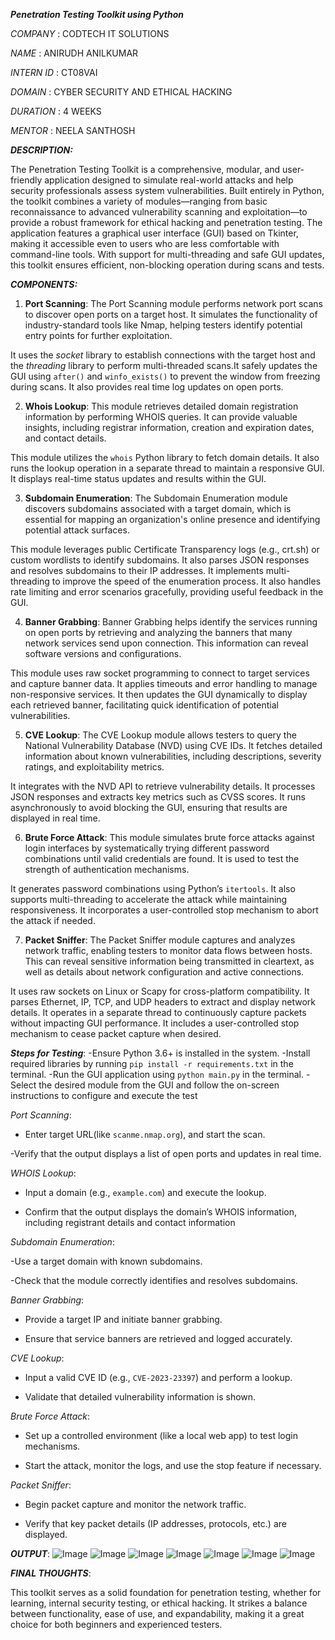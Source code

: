 ***Penetration Testing Toolkit using Python***

*COMPANY* : CODTECH IT SOLUTIONS

*NAME* : ANIRUDH ANILKUMAR

*INTERN ID* :  CT08VAI

*DOMAIN* : CYBER SECURITY AND ETHICAL HACKING

*DURATION* : 4 WEEKS

*MENTOR* : NEELA SANTHOSH

***DESCRIPTION:***

The Penetration Testing Toolkit is a comprehensive, modular, and user-friendly application designed to simulate real-world attacks and help security professionals assess system vulnerabilities. Built entirely in Python, the toolkit combines a variety of modules—ranging from basic reconnaissance to advanced vulnerability scanning and exploitation—to provide a robust framework for ethical hacking and penetration testing. The application features a graphical user interface (GUI) based on Tkinter, making it accessible even to users who are less comfortable with command-line tools. With support for multi-threading and safe GUI updates, this toolkit ensures efficient, non-blocking operation during scans and tests.

***COMPONENTS:***

1. **Port Scanning**:
The Port Scanning module performs network port scans to discover open ports on a target host. It simulates the functionality of industry-standard tools like Nmap, helping testers identify potential entry points for further exploitation.

It uses the *socket* library to establish connections with the target host and the *threading* library to perform multi-threaded scans.It safely updates the GUI using `after()` and `winfo_exists()` to prevent the window from freezing during scans. It also provides real time log updates on open ports.


2. **Whois Lookup**:
This module retrieves detailed domain registration information by performing WHOIS queries. It can provide valuable insights, including registrar information, creation and expiration dates, and contact details.

This module utilizes the `whois` Python library to fetch domain details.
It also runs the lookup operation in a separate thread to maintain a responsive GUI.
It displays real-time status updates and results within the GUI.


3. **Subdomain Enumeration**:
The Subdomain Enumeration module discovers subdomains associated with a target domain, which is essential for mapping an organization's online presence and identifying potential attack surfaces.

This module leverages public Certificate Transparency logs (e.g., crt.sh) or custom wordlists to identify subdomains.
It also parses JSON responses and resolves subdomains to their IP addresses.
It implements multi-threading to improve the speed of the enumeration process.
It also handles rate limiting and error scenarios gracefully, providing useful feedback in the GUI.


4. **Banner Grabbing**:
Banner Grabbing helps identify the services running on open ports by retrieving and analyzing the banners that many network services send upon connection. This information can reveal software versions and configurations.

This module uses raw socket programming to connect to target services and capture banner data.
It applies timeouts and error handling to manage non-responsive services.
It then updates the GUI dynamically to display each retrieved banner, facilitating quick identification of potential vulnerabilities.


5. **CVE Lookup**:
The CVE Lookup module allows testers to query the National Vulnerability Database (NVD) using CVE IDs. It fetches detailed information about known vulnerabilities, including descriptions, severity ratings, and exploitability metrics.

It integrates with the NVD API to retrieve vulnerability details.
It processes JSON responses and extracts key metrics such as CVSS scores.
It runs asynchronously to avoid blocking the GUI, ensuring that results are displayed in real time.


6. **Brute Force Attack**:
This module simulates brute force attacks against login interfaces by systematically trying different password combinations until valid credentials are found. It is used to test the strength of authentication mechanisms.

It generates password combinations using Python’s `itertools`.
It also supports multi-threading to accelerate the attack while maintaining responsiveness.
It incorporates a user-controlled stop mechanism to abort the attack if needed.

7. **Packet Sniffer**:
The Packet Sniffer module captures and analyzes network traffic, enabling testers to monitor data flows between hosts. This can reveal sensitive information being transmitted in cleartext, as well as details about network configuration and active connections.

It uses raw sockets on Linux or Scapy for cross-platform compatibility.
It parses Ethernet, IP, TCP, and UDP headers to extract and display network details.
It operates in a separate thread to continuously capture packets without impacting GUI performance.
It includes a user-controlled stop mechanism to cease packet capture when desired.


***Steps for Testing***:
-Ensure Python 3.6+ is installed in the system.
-Install required libraries by running `pip install -r requirements.txt` in the terminal.
-Run the GUI application using `python main.py` in the terminal.
-Select the desired module from the GUI and follow the on-screen instructions to configure and execute the test

*Port Scanning*:

- Enter target URL(like `scanme.nmap.org`), and start the scan.

-Verify that the output displays a list of open ports and updates in real time.

*WHOIS Lookup*:

- Input a domain (e.g., `example.com`) and execute the lookup.

- Confirm that the output displays the domain’s WHOIS information, including registrant details and contact information

*Subdomain Enumeration*:

-Use a target domain with known subdomains.

-Check that the module correctly identifies and resolves subdomains.

*Banner Grabbing*:

- Provide a target IP and initiate banner grabbing.

- Ensure that service banners are retrieved and logged accurately.

*CVE Lookup*:

- Input a valid CVE ID (e.g., `CVE-2023-23397`) and perform a lookup.

- Validate that detailed vulnerability information is shown.

*Brute Force Attack*:

- Set up a controlled environment (like a local web app) to test login mechanisms.

- Start the attack, monitor the logs, and use the stop feature if necessary.

*Packet Sniffer*:

- Begin packet capture and monitor the network traffic.

- Verify that key packet details (IP addresses, protocols, etc.) are displayed.

***OUTPUT***:
![Image](https://github.com/user-attachments/assets/f4bd4830-c602-4fcd-8bd7-f7e36f803040)
![Image](https://github.com/user-attachments/assets/42240933-c126-4f1a-8493-6ef6319bde1c)
![Image](https://github.com/user-attachments/assets/0feb0dcb-1748-40c7-83af-89b572934215)
![Image](https://github.com/user-attachments/assets/c4841b8b-1761-4fbc-8c82-63ab0ba742b2)
![Image](https://github.com/user-attachments/assets/72ec41f9-2109-4e9c-968b-5e85e2033f58)
![Image](https://github.com/user-attachments/assets/0bc1d824-f365-4752-8571-c9513c5f14b8)
![Image](https://github.com/user-attachments/assets/f8088319-0811-4b98-a5b9-f1791900df30)

***FINAL THOUGHTS***:

This toolkit serves as a solid foundation for penetration testing, whether for learning, internal security testing, or ethical hacking. It strikes a balance between functionality, ease of use, and expandability, making it a great choice for both beginners and experienced testers.
